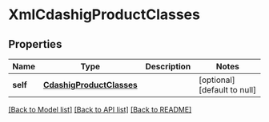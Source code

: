 # XmlCdashigProductClasses

## Properties
Name | Type | Description | Notes
------------ | ------------- | ------------- | -------------
**self** | [**CdashigProductClasses**](CdashigProductClasses.md) |  | [optional] [default to null]

[[Back to Model list]](../README.md#documentation-for-models) [[Back to API list]](../README.md#documentation-for-api-endpoints) [[Back to README]](../README.md)



